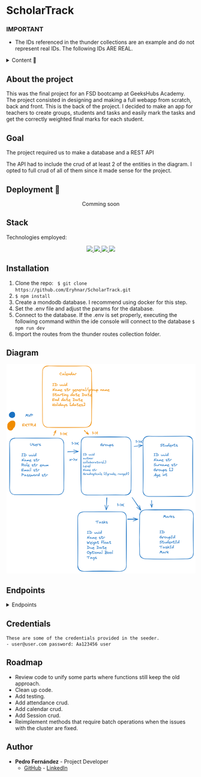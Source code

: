 # ScholarTrack

### IMPORTANT

- The IDs referenced in the thunder collections are an example and do not represent real IDs. The following IDs ARE REAL.

<details>
  <summary>Content 📝</summary>
  <ol>
    <li><a href="#about-the-project">About the project</a></li>
    <li><a href="#goal">Goal</a></li>
    <li><a href="#deployment-🚀">Deployment</a></li>
    <li><a href="#stack">Stack</a></li>
    <li><a href="#local-installation">Installation</a></li>
    <li><a href="#diagram">Diagram</a></li>
    <li><a href="#endpoints">Endpoints</a></li>
    <li><a href="#roadmap">Roadmap</a></li>
    <li><a href="#author">Authort</a></li>
  </ol>
</details>

## About the project
This was the final project for an FSD bootcamp at GeeksHubs Academy. The project consisted in designing and making a full webapp from scratch, back and front. This is the back of the project. I decided to make an app for teachers to create groups, students and tasks and easily mark the tasks and get the correctly weighted final marks for each student.

## Goal
The project required us to make a database and a REST API

The API had to include the crud of at least 2 of the entities in the diagram. I opted to full crud of all of them since it made sense for the project. 

## Deployment 🚀
<div align="center">
    Comming soon
</div>

## Stack
Technologies employed:
<div align="center">
<a href="https://www.mongodb.com/">
    <img src= "https://img.shields.io/badge/MongoDB-4EA94B?style=for-the-badge&logo=mongodb&logoColor=white"/>
</a>
<a href="https://www.expressjs.com/">
    <img src= "https://img.shields.io/badge/express.js-%23404d59.svg?style=for-the-badge&logo=express&logoColor=%2361DAFB"/>
</a>
<a href="https://nodejs.org/es/">
    <img src= "https://img.shields.io/badge/node.js-026E00?style=for-the-badge&logo=node.js&logoColor=white"/>
</a>
<a href="https://developer.mozilla.org/es/docs/Web/JavaScript">
    <img src= "https://img.shields.io/badge/JavaScript-F7DF1E?style=for-the-badge&logo=javascript&logoColor=black"/>
</a>
 </div>


## Installation
1. Clone the repo: ` $ git clone https://github.com/Eryhnar/ScholarTrack.git`
2. ` $ npm install `
3. Create a mondodb database. I recommend using docker for this step.
4. Set the .env file and adjust the params for the database.
5. Connect to the database. If the .env is set properly, executing the following command within the ide console will connect to the database ``` $ npm run dev ```
6. Import the routes from the thunder routes collection folder.

## Diagram
!['imagen-db'](./img/diagram-scholarTrack.png)

## Endpoints
<details>
<summary>Endpoints</summary>
    
    
### Register

**Endpoint:** `/api/auth/register`

**Method:** `POST`

**Description:** This endpoint allows a user to register.

**Headers:**

- none

**Request Body:**

- `name`: 
- `email`: something@something.domain
- `password`: minimum one capital letter, one lowercase and a number. Length 8-14. Accepts . - _

**Responses:**

- `201 OK`
- `400 Bad Request`
- `500 Internal Server Error`

**Example Request:**

```json
{
    "name": "michael", 
    "email": "michael@michael.com", 
    "password": "Aa123456"
}
```
**Example Response:** 
```json
{
    "success": true,
    "message": "User registered successfully"
}
```
### Log in

**Endpoint:** `/api/auth/login`

**Method:** `POST`

**Description:** This endpoint allows a user to log in.

**Headers:**

- none

**Request Body:**

- `email`: something@something.domain
- `password`: minimum one capital letter, one lowercase and a number. Length 8-14. Accepts . - _

**Responses:**

- `200 OK`
- `400 Bad Request`
- `404 Not Found`
- `500 Internal Server Error`

**Example Request:**

```json
{
    "email": "michael@michael.com", 
    "password": "Aa123456"
}
```
**Example Response:** 
```json
{
    "success": true,
    "message": "User  successfully"
}
```
### Update User Profile

**Endpoint:** `/api/user/profile`

**Method:** `PUT`

**Description:** This endpoint allows users to update their profile information.

**Headers:**

- `Authorization`: Bearer token for user authentication. This token must be included in the headers of the request.

**Example Headers:**

```json
{
    "Authorization": "Bearer your_token_here"
}
```

**Request Body:**

- `name` (string, optional): New username.

**Example Request Body:**
```json
{
    "name": "newName",
}
```
**Responses:**

- `200 OK:` The profile was successfully updated. Returns the updated user profile data.
- `400 Bad Request:` The request body is invalid or missing required fields. Returns an error message detailing the issue.
- `401 Unauthorized:` The user is not authenticated. Returns an error message.
- `500 Internal Server Error:` An error occurred on the server while trying to update the profile. Returns an error message.

### Update User Password

**Endpoint:** `/api/user/profile/password`

**Method:** `PUT`

**Description:** This endpoint allows a user to update their password.

**Headers:**

- `Authorization`: Bearer token for authenticating the user. This should be included in all requests to this endpoint.

**Example Headers:**

```json
{
    "Authorization": "Bearer your_token_here"
}
```
**Request Body:**

- `currentPassword:` The user's current password.
- `newPassword:` The user's new password.
- `confirmNewPassword:` Confirmation of the user's new password.

**Responses:**

- `200 OK:` The password was successfully updated. Returns a success message.
- `400 Bad Request:` The new passwords do not match, the old password is incorrect, or the password does not meet the required criteria. Returns an error message.
- `401 Unauthorized:` The user is not authenticated or the old password is incorrect. Returns an error message.
- `500 Internal Server Error:` An error occurred on the server while trying to update the password. Returns an error message.

**Example Request:**

```json
{
    "currentPassword": "oldPassword123",
    "newPassword": "newPassword123",
    "confirmNewPassword": "newPassword123"
}
```
**Example Response:**
```json
{
    "success": true,
    "message": "User password updated successfully"
}
```

### Deactivate User Profile

**Endpoint:** `/api/users/profile/suspend`

**Method:** `PUT`

**Description:** This endpoint allows a user to deactivate their profile.

**Headers:**

- `Authorization`: Bearer token for authenticating the user. This should be included in all requests to this endpoint.

**Example Headers:**

```json
{
    "Authorization": "Bearer your_token_here"
}
```

**Responses:**

- `200 OK:` The profile was successfully deactivated. Returns a success message.
<!-- - `400 Bad Request:` The provided password is incorrect. Returns an error message. -->
- `401 Unauthorized:` The user is not authenticated. Returns an error message.
- `404 Not Found:` The user was not found. Returns an error message.
- `500 Internal Server Error:` An error occurred on the server while trying to deactivate the profile. Returns an error message.
**Example Request:**

### Create Group
**Endpoint:** /api/group

**Method:** POST

**Description:** This endpoint allows a user to create a group.

**Headers:**

**Authorization:** Bearer token for authenticating the user. This should be included in all requests to this endpoint.
**Body:**

- `name`: The name of the group.
- `level`: The level of the group.

**Response:**

201 Created: The group was successfully created. Returns the created group.

### Get Own Groups
**Endpoint:** /api/group

**Method:** GET

**Description**: This endpoint allows a user to get their own groups.

**Headers:**

**Authorization:** Bearer token for authenticating the user. This should be included in all requests to this endpoint.
**Response:**

200 OK: The groups were successfully fetched. Returns the user's groups.
### Edit Own Group By Id
**Endpoint:** /api/group/:groupId

**Method:** PUT

**Description:** This endpoint allows a user to edit their own group by its id.

**Headers:**

**Authorization:** Bearer token for authenticating the user. This should be included in all requests to this endpoint.
**Body:**

`name`: The new name of the group.
`level`: The new level of the group.
**Response:**

200 OK: The group was successfully updated. Returns the updated group.
### Delete Own Group By Id
**Endpoint:** /api/group/:groupId

**Method:** DELETE

**Description:** This endpoint allows a user to delete their own group by its id.

**Headers:**

**Authorization:** Bearer token for authenticating the user. This should be included in all requests to this endpoint.
**Response:**

200 OK: The group was successfully deleted. Returns a success message.
### Get Group By Id
**Endpoint:** /api/group/:groupId

**Method:** GET

**Description:** This endpoint allows a user to get a group by its id.

**Headers:**

**Authorization:** Bearer token for authenticating the user. This should be included in all requests to this endpoint.
**Response:**

200 OK: The group was successfully fetched. Returns the group.
404 Not Found: The group was not found. Returns an error message.

## Student Routes

### Create Student

**Route:** /api/student

**Method:** POST

**Description:** Creates a new student.

**Headers:**
```json
{
    "Authorization": "Bearer your_token_here"
}
```

**Body:**
```json
{
    "name": "John",
    "surname": "Doe",
    "age": 21,
    "group": "Group1"
}
```

**Responses:**

201 Created: The student was successfully created. Returns the created student.
400 Bad Request: The provided data is incorrect. Returns an error message.
401 Unauthorized: The user is not authenticated. Returns an error message.
403 Forbidden: The user is not authorized to create a student in this group. Returns an error message.
500 Internal Server Error: An error occurred on the server while trying to create the student. Returns an error message.

### Get Group Overview

**Route:** /api/student/overview/:groupId

**Method:** GET

**Description:** Gets an overview of all students in a group. This includes their final attendance and marks

**Headers:**
```json
{
    "Authorization": "Bearer your_token_here"
}
```

**Responses:**

200 OK: The students were successfully fetched. Returns the students.
400 Bad Request: The provided groupId is incorrect. Returns an error message.
401 Unauthorized: The user is not authenticated. Returns an error message.
403 Forbidden: The user is not authorized to view this group. Returns an error message.
404 Not Found: The group was not found. Returns an error message.
500 Internal Server Error: An error occurred on the server while trying to fetch the students. Returns an error message.

### Get Group Students

**Description:** Gets all students in a group.

**Route:** /api/student/:groupId

**Method:** GET

**Headers:**

```json
{
    "Authorization": "Bearer your_token_here"
}
```

**Responses:** 

200 OK: The students were successfully fetched. Returns the students.
400 Bad Request: The provided groupId is incorrect. Returns an error message.
401 Unauthorized: The user is not authenticated. Returns an error message.
403 Forbidden: The user is not authorized to view this group. Returns an error message.
404 Not Found: The group was not found. Returns an error message.
500 Internal Server Error: An error occurred on the server while trying to fetch the students. Returns an error message.

### Update Student

**Description:** Updates a student by ID in a group.

**Route:** /api/student/:groupId/:studentId

**Method:** PUT

**Headers:**
```json
{
    "Authorization": "Bearer your_token_here"
}
```

**Body:**
```json
{
    "name": "John",
    "surname": "Doe",
    "age": 21,
    "group": "Group1"
}
```

**Responses:**

200 OK: The student was successfully updated. Returns the updated student.
400 Bad Request: The provided groupId, studentId or data is incorrect. Returns an error message.
401 Unauthorized: The user is not authenticated. Returns an error message.
403 Forbidden: The user is not authorized to update this student. Returns an error message.
404 Not Found: The student or group was not found. Returns an error message.
500 Internal Server Error: An error occurred on the server while trying to update the student. Returns an error message.

### Archive Student

**Description:** Archives a student. Acts as a soft delete for most cases.

**Route:** /api/student/:groupId/:studentId/archive

**Method:** PUT

**Headers:**
```json
{
    "Authorization": "Bearer your_token_here"
}
```

**Responses:**

200 OK: The student was successfully archived. Returns a success message.
400 Bad Request: The provided groupId or studentId is incorrect. Returns an error message.
401 Unauthorized: The user is not authenticated. Returns an error message.
403 Forbidden: The user is not authorized to archive this student. Returns an error message.
404 Not Found: The student or group was not found. Returns an error message.
500 Internal Server Error: An error occurred on the server while trying to archive the student. Returns an error message.

### Delete Student

**Description:** Deletes a student.

**Route:** /api/student/:groupId/:studentId

**Method:** DELETE

**Headers:** 
```json
{
    "Authorization": "Bearer your_token_here"
}
```

**Responses:**

200 OK: The student was successfully deleted. Returns a success message.
400 Bad Request: The provided groupId or studentId is incorrect. Returns an error message.
401 Unauthorized: The user is not authenticated. Returns an error message.
403 Forbidden: The user is not authorized to delete this student. Returns an error message.
404 Not Found: The student or group was not found. Returns an error message.
500 Internal Server Error: An error occurred on the server while trying to delete the student. Returns an error message.

## Task Routes

### Create Task

**Route:** /api/task/:groupId/:groupId

**Method:** POST

**Headers:** 
```json
{
    "Authorization": "Bearer your_token_here"
}
```

**Body:**
```json
{
    "name": "The name of the task.", //(required)
    "description": "The description of the task.",
    "deadline": "The deadline of the task.",
    "weight": "The weight of the task", //must be between 1 and 100. //(required),
    "optional": "Whether the task is optional.",
    "tags": "The tags associated with the task.",
}
```

**Responses:** 

- 201: Task created successfully.
- 400: Invalid input.
- 403: Unauthorized access.

### Get all Group Tasks

**Description:** Gets all tasks belonging to a group.

**Route:** /api/task/:groupId

**Method:** GET

**Headers:** 
```json
{
    "Authorization": "Bearer your_token_here"
}
```

**Responses:**

- 200: Tasks fetched successfully.
- 400: Invalid input.
- 403: Unauthorized access.

### Get Task by Id

**Description:** Gets a task by id

**Route:** api/task/:groupId/:taskId

**Method:** GET

**Headers:** 
```json
{
    "Authorization": "Bearer your_token_here"
}
```

**Responses:** 

- 200: Task fetched successfully.
- 400: Invalid input.
- 403: Unauthorized access.


### Edit Task

**Description:** Edits a task.

**Route:** api/task/:groupId/:taskId

**Method:** PUT

**Headers:** 
```json
{
    "Authorization": "Bearer your_token_here"
}
```

**Body:** 
```json
{
    "name": ,//"The new name of the task",
    "description": ,//"The new description of the task",
    "deadline": ,//"The new deadline of the task",
    "weight": ,//"The new weight of the task, must be between 1 and 100",
    "optional": ,//"Whether the task is optional",
    "tags": //[]"MUST BE AN ARRAY. The new tags associated with the task"
}
```

**Responses:**

- 200: Task edited successfully.
- 400: Invalid input.
- 403: Unauthorized access.

### Delete Task

**Description:** Deletes a task.

**Route:** api/task/:groupId/:taskId

**Method:** DELETE

**Headers:** 
```json
{
    "Authorization": "Bearer your_token_here"
}
```

**Responses:**

- 200: Task deleted successfully.
- 400: Invalid input.
- 403: Unauthorized access.

## Mark Routes

### Create Mark

**Description:** Creates a mark.

**Route:** /api/mark/:groupId/:taskId/:studentId

**Method:** POST

**Headers:** 
```json
{
    "Authorization": "Bearer your_token_here"
}
```

**Body:**
```json
{
    "value": "The value of the mark"// (required)
}
```

**Responses:**

- 201: Mark created successfully.
- 400: Invalid input.
- 403: Unauthorized access.

### Get Group Marks

**Description:** Fetches all marks of a given group

**Route:** /api/mark/:groupId

**Method:** GET

**Headers:** 
```json
{
    "Authorization": "Bearer your_token_here"
}
```

**Responses:**

- 200: Marks fetched successfully.
- 400: Invalid input.
- 403: Unauthorized access.

### Edit a mark

**Descriptions:** Edit a given mark.

**Route:** /api/mark/:groupId/:markId

**Method:** PUT

**Headers:** 
```json
{
    "Authorization": "Bearer your_token_here"
}
```

**Body:**
```json
{
    "value": "The new value of the mark." //(required)
}
```

**Responses:**

- 200: Mark edited successfully.
- 400: Invalid input.
- 403: Unauthorized access.

### Delete Mark

**Description:** Deletes a mark.

**Route:** /api/mark/:groupId/:markId

**Method:** DELETE

**Headers:** 
```json
{
    "Authorization": "Bearer your_token_here"
}
```

**Responses:**

- 200: Mark deleted successfully.
- 400: Invalid input.
- 403: Unauthorized access.

</details>

## Credentials
    These are some of the credentials provided in the seeder.
    - user@user.com password: Aa123456 user

## Roadmap
- Review code to unify some parts where functions still keep the old approach.
- Clean up code.
- Add testing.
- Add attendance crud.
- Add calendar crud.
- Add Session crud.
- Reimplement methods that require batch operations when the issues with the cluster are fixed.

## Author 

- **Pedro Fernández** - Project Developer
  - [GitHub](https://github.com/Eryhnar) - [LinkedIn](https://www.linkedin.com/in/pedro-fernandez-bel-68a2b9155/)